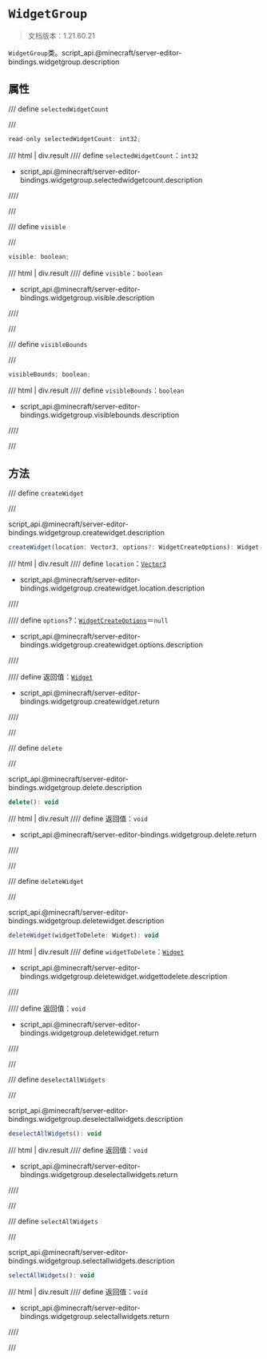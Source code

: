 # `WidgetGroup`

> 文档版本：1.21.60.21

`WidgetGroup`类。script_api.@minecraft/server-editor-bindings.widgetgroup.description

## 属性

/// define
`selectedWidgetCount`


///

```js
read-only selectedWidgetCount: int32;
```

/// html | div.result
//// define
`selectedWidgetCount`：`int32`

- script_api.@minecraft/server-editor-bindings.widgetgroup.selectedwidgetcount.description


////

///


/// define
`visible`


///

```js
visible: boolean;
```

/// html | div.result
//// define
`visible`：`boolean`

- script_api.@minecraft/server-editor-bindings.widgetgroup.visible.description


////

///


/// define
`visibleBounds`


///

```js
visibleBounds: boolean;
```

/// html | div.result
//// define
`visibleBounds`：`boolean`

- script_api.@minecraft/server-editor-bindings.widgetgroup.visiblebounds.description


////

///


## 方法

/// define
`createWidget`


///

script_api.@minecraft/server-editor-bindings.widgetgroup.createwidget.description

```js
createWidget(location: Vector3, options?: WidgetCreateOptions): Widget
```

/// html | div.result
//// define
`location`：[`Vector3`](../../server/beta/vector3.md)

- script_api.@minecraft/server-editor-bindings.widgetgroup.createwidget.location.description


////

//// define
`options`?：[`WidgetCreateOptions`](./widgetcreateoptions.md)＝`null`

- script_api.@minecraft/server-editor-bindings.widgetgroup.createwidget.options.description


////

//// define
返回值：[`Widget`](./widget.md)

- script_api.@minecraft/server-editor-bindings.widgetgroup.createwidget.return


////

///


/// define
`delete`


///

script_api.@minecraft/server-editor-bindings.widgetgroup.delete.description

```js
delete(): void
```

/// html | div.result
//// define
返回值：`void`

- script_api.@minecraft/server-editor-bindings.widgetgroup.delete.return


////

///


/// define
`deleteWidget`


///

script_api.@minecraft/server-editor-bindings.widgetgroup.deletewidget.description

```js
deleteWidget(widgetToDelete: Widget): void
```

/// html | div.result
//// define
`widgetToDelete`：[`Widget`](./widget.md)

- script_api.@minecraft/server-editor-bindings.widgetgroup.deletewidget.widgettodelete.description


////

//// define
返回值：`void`

- script_api.@minecraft/server-editor-bindings.widgetgroup.deletewidget.return


////

///


/// define
`deselectAllWidgets`


///

script_api.@minecraft/server-editor-bindings.widgetgroup.deselectallwidgets.description

```js
deselectAllWidgets(): void
```

/// html | div.result
//// define
返回值：`void`

- script_api.@minecraft/server-editor-bindings.widgetgroup.deselectallwidgets.return


////

///


/// define
`selectAllWidgets`


///

script_api.@minecraft/server-editor-bindings.widgetgroup.selectallwidgets.description

```js
selectAllWidgets(): void
```

/// html | div.result
//// define
返回值：`void`

- script_api.@minecraft/server-editor-bindings.widgetgroup.selectallwidgets.return


////

///

